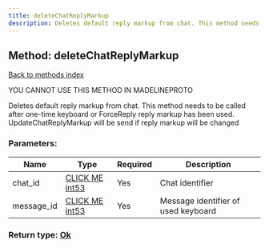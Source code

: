 ```yaml
---
title: deleteChatReplyMarkup
description: Deletes default reply markup from chat. This method needs to be called after one-time keyboard or ForceReply reply markup has been used. UpdateChatReplyMarkup will be send if reply markup will be changed
---
```

## Method: deleteChatReplyMarkup  
[Back to methods index](index.md)


YOU CANNOT USE THIS METHOD IN MADELINEPROTO


Deletes default reply markup from chat. This method needs to be called after one-time keyboard or ForceReply reply markup has been used. UpdateChatReplyMarkup will be send if reply markup will be changed

### Parameters:

| Name     |    Type       | Required | Description |
|----------|---------------|----------|-------------|
|chat\_id|[CLICK ME int53](../types/int53.md) | Yes|Chat identifier|
|message\_id|[CLICK ME int53](../types/int53.md) | Yes|Message identifier of used keyboard|


### Return type: [Ok](../types/Ok.md)


